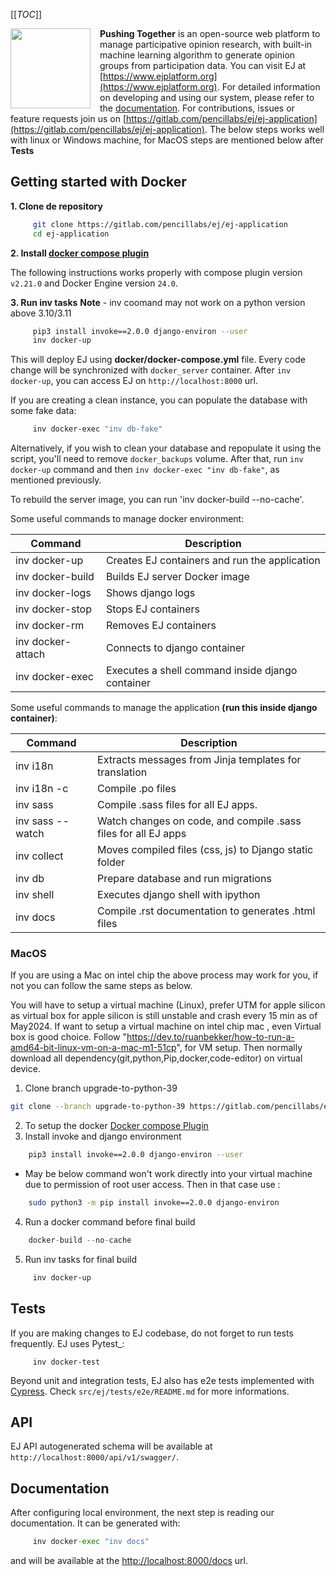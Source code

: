 
[[_TOC_]]

<img width="128" src="https://gitlab.com/pencillabs/ej/ej-application/-/raw/develop/src/ej/static/ej/assets/img/logo/logo-dark.png?ref_type=heads" align="left" style="margin-right:15px"/>

**Pushing Together** is an open-source web platform to manage participative opinion research, 
with built-in machine learning algorithm to generate opinion groups from participation data. 
You can visit EJ at [https://www.ejplatform.org](https://www.ejplatform.org).
For detailed information on developing and using our system, please refer to the [documentation](https://www.ejplatform.org/docs/).
For contributions, issues or feature requests join us on [https://gitlab.com/pencillabs/ej/ej-application](https://gitlab.com/pencillabs/ej/ej-application).
The below steps works well with linux or Windows machine, for MacOS steps are mentioned below after **Tests**

## Getting started with Docker

**1. Clone de repository**
```sh
     git clone https://gitlab.com/pencillabs/ej/ej-application
     cd ej-application
```
**2. Install [docker compose plugin](https://docs.docker.com/compose/install/linux/#install-using-the-repository)**

The following instructions works properly with compose plugin version `v2.21.0` and Docker Engine version `24.0`.

**3. Run inv tasks**
**Note** - inv coomand may not work on a python version above 3.10/3.11
```sh
     pip3 install invoke==2.0.0 django-environ --user
     inv docker-up
```
This will deploy EJ using **docker/docker-compose.yml** file.
Every code change will be synchronized with `docker_server` container. After `inv docker-up`, you can access EJ on `http://localhost:8000` url.

If you are creating a clean instance, you can populate the database with some fake data:
```sh
     inv docker-exec "inv db-fake"
```
Alternatively, if you wish to clean your database and repopulate it using the
script, you'll need to remove `docker_backups` volume.  After that, run `inv docker-up` command and then
`inv docker-exec "inv db-fake"`, as mentioned previously.

To rebuild the server image, you can run 'inv docker-build --no-cache'.

Some useful commands to manage docker environment:

| Command           | Description                                      |
|-------------------|--------------------------------------------------|
| inv docker-up     | Creates EJ containers and run the application    |
| inv docker-build  | Builds EJ server Docker image                    |
| inv docker-logs   | Shows django logs                                |
| inv docker-stop   | Stops EJ containers                              |
| inv docker-rm     | Removes EJ containers                            |
| inv docker-attach | Connects to django container                     |
| inv docker-exec   | Executes a shell command inside django container |

Some useful commands to manage the application **(run this inside django container)**:

| Command          | Description                                                    |
| ---------------- | -------------------------------------------------------------- |
| inv i18n         | Extracts messages from Jinja templates for translation         |
| inv i18n -c      | Compile .po files                                              |
| inv sass         | Compile .sass files for all EJ apps.                           |
| inv sass --watch | Watch changes on code, and compile .sass files for all EJ apps |
| inv collect      | Moves compiled files (css, js) to Django static folder         |
| inv db           | Prepare database and run migrations                            |
| inv shell        | Executes django shell with ipython                             |
| inv docs         | Compile .rst documentation to generates .html files            |

### MacOS 

If you are using a Mac on intel chip the above process may work for you, if not you can follow the same steps as below.

You will have to setup a virtual machine (Linux), prefer UTM for apple silicon as virtual box for apple silicon is still unstable and crash every 15 min as of May2024.
If want to setup a virtual machine on intel chip mac , even Virtual box is good choice.
Follow "https://dev.to/ruanbekker/how-to-run-a-amd64-bit-linux-vm-on-a-mac-m1-51cp", for VM setup. Then normally download all dependency(git,python,Pip,docker,code-editor) on virtual device. 
1. Clone branch upgrade-to-python-39
```sh
git clone --branch upgrade-to-python-39 https://gitlab.com/pencillabs/ej/ej-application.git
```
2. To setup the docker [Docker compose Plugin](https://docs.docker.com/engine/install/debian/#installation-methods)
3. Install invoke and django environment 
```sh
    pip3 install invoke==2.0.0 django-environ --user
```
- May be below command won't work directly into your virtual machine due to permission of root user access. Then in that case use :
```sh
    sudo python3 -m pip install invoke==2.0.0 django-environ
```
4. Run a docker command before final build 
```python
    docker-build --no-cache  
```
5. Run inv tasks for final build
```sh
     inv docker-up
```

## Tests

If you are making changes to EJ codebase, do not forget to run tests frequently.
EJ uses Pytest_:
```sh/terminal
     inv docker-test
```
Beyond unit and integration tests, EJ also has e2e tests implemented with [Cypress](https://www.cypress.io/).
Check `src/ej/tests/e2e/README.md` for more informations.


## API

EJ API autogenerated schema will be available at `http://localhost:8000/api/v1/swagger/`.

## Documentation

After configuring local environment, the next step is reading our documentation. It can be generated with:
```python
     inv docker-exec "inv docs"
```
and will be available at the [http://localhost:8000/docs](http://localhost:8000/docs) url.
